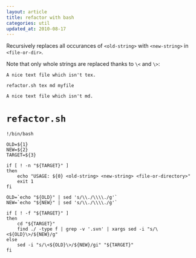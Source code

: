 ```yaml
---
layout: article
title: refactor with bash
categories: util
updated_at: 2010-08-17
---
```


Recursively replaces all occurances of `<old-string>` with `<new-string>` in `<file-or-dir>`.


Note that only whole strings are replaced thanks to `\<` and `\>`:

    A nice text file which isn't tex.

    refactor.sh tex md myfile

    A nice text file which isn't md.

`refactor.sh`
============


    !/bin/bash

    OLD=${1}
    NEW=${2}
    TARGET=${3}

    if [ ! -n "${TARGET}" ]
    then
        echo "USAGE: ${0} <old-string> <new-string> <file-or-directory>"
        exit 1
    fi

    OLD=`echo "${OLD}" | sed 's/\\./\\\\./g'`
    NEW=`echo "${NEW}" | sed 's/\\./\\\\./g'`

    if [ ! -f "${TARGET}" ]
    then
        cd "${TARGET}"
        find ./ -type f | grep -v '.svn' | xargs sed -i "s/\<${OLD}\>/${NEW}/g"
    else
        sed -i "s/\<${OLD}\>/${NEW}/gi" "${TARGET}"
    fi
